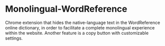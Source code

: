 # Monolingual-WordReference

Chrome extension that hides the native-language text in the WordReference online dictionary, in order to facilitate a complete monolingual experience within the website.
Another feature is a copy button with customizable settings.
